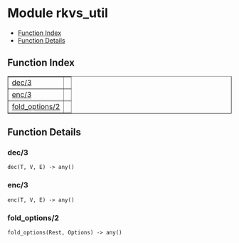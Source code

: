 

# Module rkvs_util #
* [Function Index](#index)
* [Function Details](#functions)


<a name="index"></a>

## Function Index ##


<table width="100%" border="1" cellspacing="0" cellpadding="2" summary="function index"><tr><td valign="top"><a href="#dec-3">dec/3</a></td><td></td></tr><tr><td valign="top"><a href="#enc-3">enc/3</a></td><td></td></tr><tr><td valign="top"><a href="#fold_options-2">fold_options/2</a></td><td></td></tr></table>


<a name="functions"></a>

## Function Details ##

<a name="dec-3"></a>

### dec/3 ###

`dec(T, V, E) -> any()`


<a name="enc-3"></a>

### enc/3 ###

`enc(T, V, E) -> any()`


<a name="fold_options-2"></a>

### fold_options/2 ###

`fold_options(Rest, Options) -> any()`


